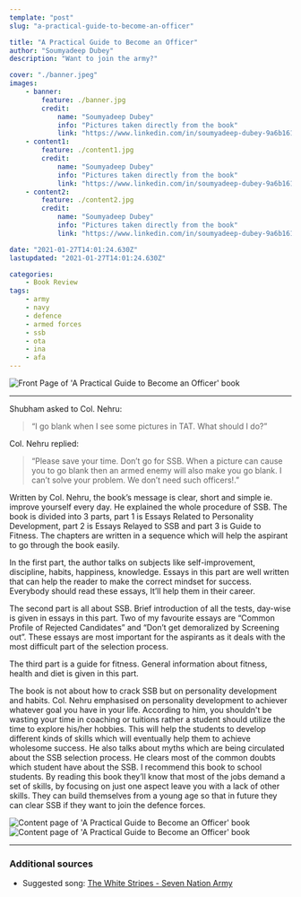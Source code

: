 ```yaml
---
template: "post"
slug: "a-practical-guide-to-become-an-officer"

title: "A Practical Guide to Become an Officer"
author: "Soumyadeep Dubey"
description: "Want to join the army?"

cover: "./banner.jpeg"
images:
    - banner:
        feature: ./banner.jpg
        credit:
            name: "Soumyadeep Dubey"
            info: "Pictures taken directly from the book"
            link: "https://www.linkedin.com/in/soumyadeep-dubey-9a6b16163"
    - content1:
        feature: ./content1.jpg
        credit:
            name: "Soumyadeep Dubey"
            info: "Pictures taken directly from the book"
            link: "https://www.linkedin.com/in/soumyadeep-dubey-9a6b16163"
    - content2:
        feature: ./content2.jpg
        credit:
            name: "Soumyadeep Dubey"
            info: "Pictures taken directly from the book"
            link: "https://www.linkedin.com/in/soumyadeep-dubey-9a6b16163"

date: "2021-01-27T14:01:24.630Z"
lastupdated: "2021-01-27T14:01:24.630Z"

categories: 
    - Book Review
tags:
    - army
    - navy
    - defence
    - armed forces
    - ssb
    - ota
    - ina
    - afa
---
```


![Front Page of 'A Practical Guide to Become an Officer' book](./banner.jpeg)

---

Shubham asked to Col. Nehru: 
> “I go blank when I see some pictures in TAT. What should I do?”

Col. Nehru replied: 
> “Please save your time. Don’t go for SSB. When a picture can cause you to go blank then an armed enemy will also make you go blank. I can’t solve your problem. We don’t need such officers!.”

Written by Col. Nehru, the book’s message is clear, short and simple ie. improve yourself every day. He explained the whole procedure of SSB. The book is divided into 3 parts, part 1 is Essays Related to Personality Development, part 2 is Essays Relayed to SSB and part 3 is Guide to Fitness. The chapters are written in a sequence which will help the aspirant to go through the book easily.

In the first part, the author talks on subjects like self-improvement, discipline, habits, happiness, knowledge. Essays in this part are well written that can help the reader to make the correct mindset for success. Everybody should read these essays, It’ll help them in their career. 

The second part is all about SSB. Brief introduction of all the tests, day-wise is given in essays in this part. Two of my favourite essays are “Common Profile of Rejected Candidates” and “Don’t get demoralized by Screening out”. These essays are most important for the aspirants as it deals with the most difficult part of the selection process.

The third part is a guide for fitness. General information about fitness, health and diet is given in this part.

The book is not about how to crack SSB but on personality development and habits. Col. Nehru emphasised on personality development to achiever whatever goal you have in your life. According to him, you shouldn't be wasting your time in coaching or tuitions rather a student should utilize the time to explore his/her hobbies. This will help the students to develop different kinds of skills which will eventually help them to achieve wholesome success. He also talks about myths which are being circulated about the SSB selection process. He clears most of the common doubts which student have about the SSB. 
I recommend this book to school students. By reading this book they’ll know that most of the jobs demand a set of skills, by focusing on just one aspect leave you with a lack of other skills. They can build themselves from a young age so that in future they can clear SSB if they want to join the defence forces.

![Content page of 'A Practical Guide to Become an Officer' book](./content1.jpeg)
![Content page of 'A Practical Guide to Become an Officer' book](./content2.jpeg)

---
### Additional sources

- Suggested song: [The White Stripes - Seven Nation Army](https://youtu.be/RDuzszjrdcc)